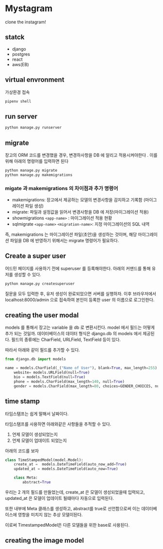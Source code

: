 # Mystagram

clone the instagram!

## statck

- django
- postgres
- react
- aws(EB)

## virtual envronment

가상환경 접속

```python
pipenv shell
```

## run server

```bash
python manage.py runserver
```

## migrate

장고의 ORM 코드를 변경했을 경우, 변경하사항을 DB 에 알리고 적용시켜야한다 .
이를 위해 아래의 명령어를 입력하면 된다

```bash
python manage.py migrate
python manage.py makemigrations
```

### migate 과 makemigrations 의 차이점과 추가 명령어

- makemigrations: 장고에서 제공하는 모델의 변경사항을 감지하고 기록함 (마이그레이션 파일 생성)
- migrate: 파일과 설정값을 읽어서 변경사항을 DB 에 저장(마이그레이션 적용)
- showmigrations `<app-name>` : 마이그레이션 적용 현황
- sqlmigrate `<app-name>` `<migration-name>`: 지정 마이그레이션의 SQL 내역

즉, makemigrations 는 마이그레이션 파일(초안)을 생성하는 것이며, 해당 마이그레이션 파일을 DB 에 반영하기 위해서는 migrate 명령어가 필요하다.

## Create a super user

어드민 페이지를 사용하기 전에 superuser 를 등록해야한다.
아래의 커맨드를 통해 유저를 생성할 수 있다.

```bash
python manage.py createsuperuser
```

질문을 모두 입력한 후, 유저 생성이 완료되었으면 서버를 실행하자.
이후 브라우저에서 localhost:8000/admin 으로 접속하여
본인이 등록한 user 의 이름으로 로그인한다.

## creating the user modal

models 를 통해서 장고는 variable 을 db 로 변환시킨다.
model 에서 필드는 어떻게 추가 되는 것일까.
데이터베이스의 데이터 형식은 django.db 의 models 에서 제공된다.
필드의 종류에는 CharField, URLField, TextField 등이 있다.

따라서 아래와 같이 필드를 추가할 수 있다.

```python
from django.db import models

name = models.CharField(_("Name of User"), blank=True, max_length=255)
    website= models.URLField(null=True)
    bio = models.TextField(null=True)
    phone = models.CharField(max_length=140, null=True)
    gender = models.CharField(max_length=80, choices=GENDER_CHOICES, null=True)
```

## time stamp

타임스탬프는 쉽게 말해서 날짜이다.

타임스탬프를 사용하면 아래와같은 사항들을 추적할 수 있다.

1.  언제 모델이 생성되었는지
2.  언제 모델이 업데이트 되었는지

아래의 코드를 보자

```python
class TimeStampedModel(model.Model):
    create_at =  models.DateTimeField(auto_now_add=True)
    updated_at = models.DateTimeField(auto_now=True)

    class Meta:
        abstract=True
```

우리는 2 개의 필드를 만들었는데, create_at 은 모델이 생성되었을때 입력되고,
updated_at 은 모델이 업데이트 될떄마다 자동으로 입력된다.

또한 내부에 Meta 클래스를 생성하고, abstract를 true로 선언함으로써 이는 데이터베이스에 영항을 미치지 않는 추상 모델이된다.

이로써 TimestampedModel은 다른 모델들을 위한 base로 사용된다.

## creating the image model
